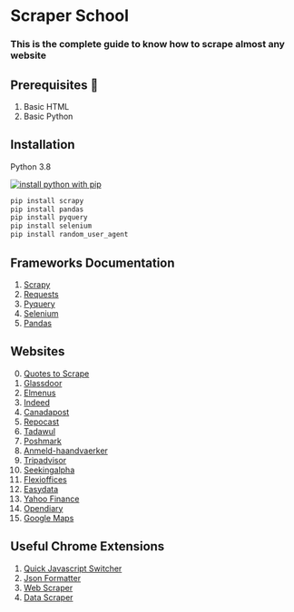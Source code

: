# Scraper School
### **This is the complete guide to know how to scrape almost any website**
## Prerequisites :muscle:
1. Basic HTML
2. Basic Python

## Installation

Python 3.8

[![install python with pip](https://img.youtube.com/vi/4Rx_JRkwAjY/0.jpg)](https://www.youtube.com/watch?v=4Rx_JRkwAjY)


```bash
pip install scrapy
pip install pandas 
pip install pyquery
pip install selenium
pip install random_user_agent
```


## Frameworks Documentation
1. [Scrapy](https://docs.scrapy.org/en/latest/)
2. [Requests](https://selenium-python.readthedocs.io/)
3. [Pyquery](https://requests.readthedocs.io/en/master/)
4. [Selenium](https://pyquery.readthedocs.io/en/latest/api.html)
5. [Pandas](https://pandas.pydata.org/pandas-docs/version/0.15/tutorials.html)


## Websites
0. [Quotes to Scrape](https://quotes.toscrape.com/)
1. [Glassdoor](https://www.glassdoor.com/Reviews/IBM-Egypt-Reviews-EI_IE354.0,3_IL.4,9_IN69.htm)
2. [Elmenus](https://www.elmenus.com/)
3. [Indeed](https://uk.indeed.com/cyber-AND-security-jobs-in-London,-Greater-London)
4. [Canadapost](https://www.canadapost.ca/info/mc/personal/postalcode/fpc.jsf)
5. [Repocast](https://bid.repocast.com/lots#YXVjdGlvbltpZF09NTc3MyZhdWN0aW9uW2xvY2F0aW9uXT1hbGwmYXVjdGlvbltzdGF0dXNdPXVwY29taW5nJmF1Y3Rpb25bdHlwZV09YWxsJmxpbWl0PTMwJmxvdFtjYXRlZ29yeV09YWxsJmxvdFtsb2NhdGlvbl09YWxsJmxvdFttaWxlX3JhZGl1c109MjUmcGFnZT0x)
6. [Tadawul](https://www.tadawul.com.sa/wps/portal/tadawul/market-participants/issuers/issuers-directory/company-details/!ut/p/z1/04_Sj9CPykssy0xPLMnMz0vMAfIjo8zi_Tx8nD0MLIy83V1DjA0czVx8nYP8PI0MDAz0I4EKzBEKDEJDLYEKjJ0DA11MjQzcTfW99KPSc_KTIGZllJQUWKkaqBqUJKYklpfmqBroRyXn5xYk5lUGV-Ym5QMVGQGBfjghUwuyg3LKKh0VASPsaGM!/#chart_tab2)
7. [Poshmark](https://poshmark.com/category/Women-Bags-Shoulder_Bags)
8. [Anmeld-haandvaerker](https://www.anmeld-haandvaerker.dk/resultater?search=anl%C3%A6gsgartner)
9. [Tripadvisor](https://www.tripadvisor.com/VacationRentals-g303855-Reviews-Nabq_Bay_Sharm_El_Sheikh_South_Sinai_Red_Sea_and_Sinai-Vacation_Rentals.html)
10. [Seekingalpha](https://seekingalpha.com/symbol/AAPL)
11. [Flexioffices](https://www.flexioffices.com/au)
12. [Easydata](https://www.easydata.co.za/dataset/BER/folder/BER-TREE_AA/)
13. [Yahoo Finance](https://finance.yahoo.com/quote/AAPL)
14. [Opendiary](https://www.opendiary.com/)
15. [Google Maps](https://www.google.com/maps/place/Glamour+Plastic+Surgery+and+Med+Spa/@29.712547,-95.4632295,17z/data=!4m13!1m5!8m4!1e1!2s108846486072811699508!3m1!1e1!3m6!1s0x8640c199ecaa79f5:0xe1a74509fe3335e3!8m2!3d29.712752!4d-95.461073!9m1!1b1)



## Useful Chrome Extensions
1. [Quick Javascript Switcher](https://chrome.google.com/webstore/detail/quick-javascript-switcher/geddoclleiomckbhadiaipdggiiccfje?hl=en)
2. [Json Formatter](https://chrome.google.com/webstore/detail/json-formatter/bcjindcccaagfpapjjmafapmmgkkhgoa?hl=en)
3. [Web Scraper](https://chrome.google.com/webstore/detail/web-scraper-free-web-scra/jnhgnonknehpejjnehehllkliplmbmhn?hl=en)
4. [Data Scraper](https://chrome.google.com/webstore/detail/data-scraper-easy-web-scr/nndknepjnldbdbepjfgmncbggmopgden)



